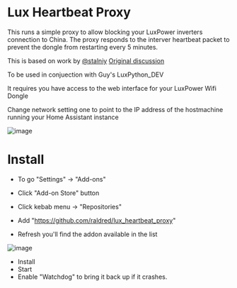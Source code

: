 # Lux Heartbeat Proxy

This runs a simple proxy to allow blocking your LuxPower inverters connection to China.
The proxy responds to the interver heartbeat packet to prevent the dongle from restarting every 5 minutes.

This is based on work by [@stalniy](https://github.com/stalniy)
[Original discussion](https://github.com/guybw/LuxPython_DEV/issues/295)

To be used in conjuection with Guy's LuxPython_DEV

It requires you have access to the web interface for your LuxPower Wifi Dongle

Change network setting one to point to the IP address of the hostmachine running your Home Assistant instance

![image](https://github.com/user-attachments/assets/ab889c45-bdb1-44c0-a1d0-b7ac73326db3)


# Install

* To go "Settings" -> "Add-ons"
* Click "Add-on Store" button
* Click kebab menu -> "Repositories"
* Add "https://github.com/raldred/lux_heartbeat_proxy"

* Refresh you'll find the addon available in the list

![image](https://github.com/user-attachments/assets/0888a66c-46d2-4dcc-8450-d095c88eec27)

* Install
* Start
* Enable "Watchdog" to bring it back up if it crashes.
